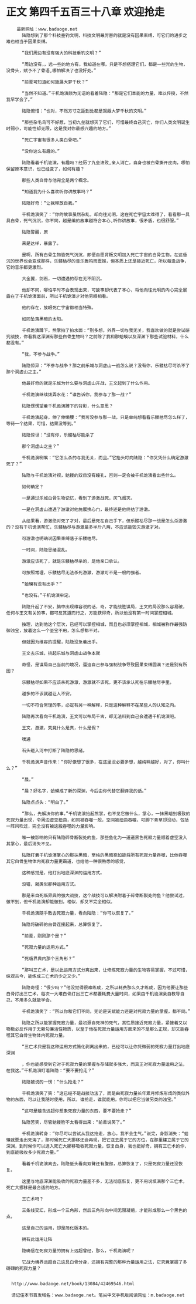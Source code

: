 # 正文 第四千五百三十八章 欢迎抢走
        最新网址：www.badaoge.net
          陆隐想到了那个科技垂钓文明，科技文明最厉害的就是没有因果束缚，可它们的进步之难也相当于因果束缚。
      
          “我们周边有没有强大的科技垂钓文明？”
      
          “周边没有，，远一些的地方有，我知道在哪，只是不想搭理它们，都是一些光的生物，没骨头，赋予不了骨语,哪怕解决了也没好处。”
      
          “前辈可知道如何施展大梦千秋？”
      
          “当然不知道。”千机诡演颇为无语的看着陆隐：“那是它们本能的力量，难以传授，不然我早学会了。”
      
          陆隐惋惜：“也对，不然方寸之距到处都是觊觎大梦千秋的文明。”
      
          “那些杂毛鸟可不好惹，当初九垒就想灭了它们，可惜最终自己灭亡，你们人类文明诞生时弱小，可能性却无限，这是我对你最感兴趣的地方。”
      
          “死亡宇宙有很多人类白骨吧。”
      
          “没你这么有趣的。”
      
          陆隐看着千机诡演，有趣吗？经历了九垒溃败,亲人消亡，自身也被白骨撕开皮肉，哪怕保留原本意识，也已经变了，如何有趣？
      
          那些人类白骨与他完全是两个概念。
      
          “知道我为什么喜欢听你讲故事吗？”
      
          陆隐好奇：“让我释放自我。”
      
          千机诡演笑了：“你的故事虽然杂乱，却向往光明，这在死亡宇宙太难得了，看看那一具具白骨，死气沉沉，你不同，越是编的故事越符合本心,听你讲故事，很矛盾，也很舒服。”
      
          陆隐警醒，原
      
          来是这样，暴露了。
      
          是啊，所有白骨生物皆死气沉沉，即便自愿背叛文明加入死亡宇宙的白骨生物，在这昏沉的世界也会变成那样，乐髅枯尽的音乐轰鸣而震撼，但本质上还是接近死亡，所以每逢战争，它的音乐都更激烈。
      
          大金翼，剑石，一切遭遇的存在无不阴沉。
      
          他却不同，哪怕平时不会表现出来，可故事却代表了本心，将他向往光明的内心完全展露在了千机诡演面前，所以千机诡演才对他另眼相看。
      
          他的存在，放眼死亡宇宙都相当特殊。
      
          如同坠落黑暗的太阳。
      
          千机诡演蹲下，熊掌拍了拍水面：“别多想，外界一切与我无关，我喜欢做的就是尝试研究战技，你看我这深渊有那些白骨生物吗？之前除了我和那蛤蟆以及深渊下那些试验材料，什么都没有。”
      
          “我，不参与战争。”
      
          陆隐惊异：“不参与战争？那之前乐城与洞虚山一战怎么说？没有你，乐髅枯尽可杀不了那个洞虚山之主。”
      
          他最好奇的就是乐城为什么要与洞虚山开战，王文起到了什么作用。
      
          千机诡演继续拨弄水花：“谁告诉你，我参与了那一战？”
      
          陆隐愣愣望着千机诡演蹲下的背影，什么意思？
      
          千机诡演起身，伸了伸懒腰：“我可没参与那一战，只是单纯想看看乐髅枯尽怎么样了，等待一个结果，可惜，结果没等到。”
      
          陆隐惊讶：“没有你，乐髅枯尽能杀了
      
          那个洞虚山之主？”
      
          千机诡演咧嘴：“它怎么杀的与我无关，而且。”它抬头盯向陆隐：“你又凭什么确定游澈死了？”
      
          陆隐与千机诡演对视，骷髅的双目没有瞳孔，否则一定会被千机诡演看出些什么。
      
          如何确定？
      
          一是通过乐城白骨生物记忆，看到了游澈战死，灰飞烟灭。
      
          一是在洞虚山遭遇了游澈对他施展换心门，最终还是他终结了游澈。
      
          从结果看，游澈绝对死了才对，最后是死在自己手下，但乐髅枯尽那一战是怎么杀游澈的？没有千机诡演帮忙，乐髅枯尽与游澈最多半斤八两，不应该能毁灭游澈才对。
      
          可游澈也明确说因果束缚落于乐髅枯尽。
      
          一时间，陆隐思绪混乱。
      
          游澈应该死了，就是乐髅枯尽杀的，是他亲口承认。
      
          可按照常理，乐髅枯尽无法杀死游澈，游澈可不是一般的强者。
      
          “蛤蟆有没有出手？”
      
          “也没有。”千机诡演牟定。
      
          陆隐升起了不安，脑中出现维容说的话，奇，才能战胜谋局，王文的局没那么容易破，任何与王文有关的事，都可反其道而行之，方能获得奇，所以他没有第一时间掌控相城。
      
          按理，达到他这个层次，已经可以掌控相城，而且也必须掌控相城，相城被称作最强防御浊宝，放着这么一个至宝不用，怎么想都不对。
      
          但就因为维容的提醒，陆隐没急着出手。
      
          王文去乐城，挑起乐城与洞虚山战争本就
      
          奇怪，是谋局自己当前的境况，逼迫自己参与强制战争导致因果束缚圆满？还是别有所图？
      
          乐髅枯尽如果不应该杀死游澈，游澈就不该死，更不该承认死在乐髅枯尽手里。
      
          越多的不该就越让人不安。
      
          一切不符合常理的事，必定有另一种解释，只是这种解释不在某些人的认知之内。
      
          陆隐再次看向千机诡演，王文可以布局千古，却无法料到自己会遭遇千机诡演吧。
      
          王文，游澈，究竟什么是真，什么是假？
      
          噗通
      
          石头砸入河中打断了陆隐的思绪。
      
          千机诡演声音传来：“你好像想了很多，在这里没必要多想，越纯粹越好，对了，你叫什么？”
      
          “晨。”
      
          “晨？好名字，蛤蟆成了新的深渊，今后由你代替它翻译我的话。”
      
          陆隐点点头：“明白了。”
      
          “那么，先解决你的事。”千机诡演抬起熊掌，也不见它做什么，掌心，一抹黑暗到极致的死寂力量出现，令周边虚空扭曲，如同被吞噬一般，空间被扭曲吞噬，可脚下青草却没动，包括一阵风吹过，完全没有被这股吞噬的力量影响。
      
          唯一被影响的只有陆隐碎骨断裂处的鱼，那些鱼化为一道道黑色死寂力量顺着虚空没入其掌心，最后消失不见。
      
          陆隐盯着千机诡演掌心的那抹黑暗，至纯的黑暗宛如能将所有死寂力量吞噬，比他吞噬其它白骨生物体内死寂力量更霸道，也给他一种很熟悉的感觉，
      
          这种感觉是，他打出地底深渊的运用方式。
      
          没错，就类似那种运用方式。
      
          那是来自死临界典的强大战技，这个战技可以解决附着于碎骨断裂处的鱼？他尝试过，做不到，但千机诡演却能做到，相似，却又不完全相似。
      
          千机诡演随手散去死寂力量，看向陆隐：“你可以恢复了。”
      
          陆隐将破碎的白骨连接起来，总算恢复了。
      
          “前辈，刚刚那个是？”
      
          “死寂力量的运用方式。”
      
          “死临界典内那个三角形？”
      
          “那叫三亡术，是以此运用方式分离出来，让修炼死寂力量的生物容易掌握，不过可惜，纵观古今，能练成三亡术的少之又少。”
      
          陆隐奇怪：“很少吗？”他没觉得很难练成，之所以耗费那么久才练成，因为他要让那些白骨打出三亡术，每次一大堆白骨打出三亡术都要耗费大量时间，如果由千机诡演亲自教导自己，不用多久就能学会。
      
          千机诡演笑了：“所以你和它们不同，无论是天赋能力还是对死寂力量的掌握，都不同。”
      
          陆隐之所以能掌握死寂力量，最初源自死神的死气，其性质接近死寂力量，紧接着又以物极必反作用于无赖勾廉活性物质，以至于他在死寂力量运用方面来的不是那么正规，却又能吞噬其它白骨生物体内死寂力量。
      
          “三亡术只是我这种运用方式简化剥离出来的，已经可以让你凭微弱的死寂力量打出地底深渊
      
          ，你也能感受到它对于死寂力量的掌握与存储就多强大，而真正对死寂力量运用之法，在我这。”千机诡演盯着陆隐：“要不要抢走？”
      
          陆隐被说的一愣：“什么抢走？”
      
          千机诡演笑了笑：“这已经不是战技功法了，而是由死寂力量长年累月修炼形成的类似外物的东西，可以让我随时使用，所以，谁抢走，谁就能用，你可以把它当做另类的浊宝。”
      
          “这可是蕴含远超你想象死寂力量的东西，要不要抢走？”
      
          陆隐苦笑，尽管骷髅脸不太看得出来：“前辈说笑了。”
      
          千机诡演转身：“你尽可以尝试从我这抢走，放心，我不会生气。”说完，身影消失：“蛤蟆就要走出死海了，那时候死亡大挪移还会再现，把它送去属于它的方位，在那里建立属于它的深渊，到时候你可以进入死亡大挪移吸收死寂力量，恢复自身，我也挺好奇，拥有三亡术的你，到底能吸收多少死寂力量。”
      
          看着千机诡演离去，陆隐低头看向双臂还有腹部，总算恢复了，只是死寂力量还没恢复。
      
          这里与地底深渊能吸收的死寂力量差不多，无法彻底恢复，更不用说填满那个三亡术，死亡大挪移是最合适的地方。
      
          三亡术吗？
      
          三条线交汇，形成一个三角形，然后三角形向中间无限凝缩，才能形成那么一个黑色的点。
      
          这是自己的运用，却是简化版本的。
      
          拥有此运用让陆
      
          隐确信在死寂力量的拥有上远超曾经，那么，千机诡演呢？
      
          它战力境界远超自己这具白骨分身，还拥有完整的那种力量运用之法，它究竟掌握了多磅礴的死寂力量？
      
      
      http://www.badaoge.net/book/13084/42469546.html
      
      请记住本书首发域名：www.badaoge.net。笔尖中文手机版阅读网址：m.badaoge.net